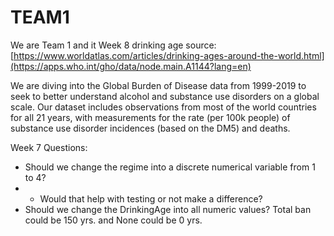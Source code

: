 # TEAM1
We are Team 1 and it Week 8
drinking age source: [https://www.worldatlas.com/articles/drinking-ages-around-the-world.html](https://apps.who.int/gho/data/node.main.A1144?lang=en)


We are diving into the Global Burden of Disease data from 1999-2019 to seek to better understand alcohol and substance use disorders on a global scale. Our dataset includes observations from most of the world countries for all 21 years, with measurements for the rate (per 100k people) of substance use disorder incidences (based on the DM5) and deaths.


Week 7 Questions:
+ Should we change the regime into a discrete numerical variable from 1 to 4?
+ + Would that help with testing or not make a difference?
+ Should we change the DrinkingAge into all numeric values? Total ban could be 150 yrs. and None could be 0 yrs. 
